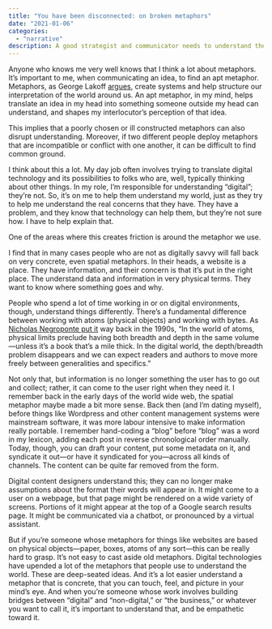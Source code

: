 ```yaml
---
title: "You have been disconnected: on broken metaphors"
date: "2021-01-06"
categories:
  - "narrative"
description: A good strategist and communicator needs to understand the metaphors that stakeholders use to understand their problem space.
---
```


Anyone who knows me very well knows that I think a lot about metaphors. It’s important to me, when communicating an idea, to find an apt metaphor. Metaphors, as George Lakoff [argues](https://mobydiction.ca/blog/summary-lakoff-johnson-metaphors-we-live-by), create systems and help structure our interpretation of the world around us. An apt metaphor, in my mind, helps translate an idea in my head into something someone outside my head can understand, and shapes my interlocutor’s perception of that idea.

This implies that a poorly chosen or ill constructed metaphors can also disrupt understanding. Moreover, if two different people deploy metaphors that are incompatible or conflict with one another, it can be difficult to find common ground.

I think about this a lot. My day job often involves trying to translate digital technology and its possibilities to folks who are, well, typically thinking about other things. In my role, I’m responsible for understanding “digital”; they’re not. So, it’s on me to help them understand my world, just as they try to help me understand the real concerns that they have. They have a problem, and they know that technology can help them, but they’re not sure how. I have to help explain that.

One of the areas where this creates friction is around the metaphor we use.

I find that in many cases people who are not as digitally savvy will fall back on very concrete, even spatial metaphors. In their heads, a website is a place. They have information, and their concern is that it’s put in the right place. The understand data and information in very physical terms. They want to know where something goes and why.

People who spend a lot of time working in or on digital environments, though, understand things differently. There’s a fundamental difference between working with atoms (physical objects) and working with bytes. As [Nicholas Negroponte put it](https://www.amazon.ca/Being-Digital-Nicholas-Negroponte/dp/0679762906/ref=sr_1_1?dchild=1&keywords=negroponte%20being%20digital&qid=1609894840&sr=8-1) way back in the 1990s, “In the world of atoms, physical limits preclude having both breadth and depth in the same volume—unless it’s a book that’s a mile thick. In the digital world, the depth/breadth problem disappears and we can expect readers and authors to move more freely between generalities and specifics.”

Not only that, but information is no longer something the user has to go out and collect; rather, it can come to the user right when they need it. I remember back in the early days of the world wide web, the spatial metaphor maybe made a bit more sense. Back then (and I’m dating myself), before things like Wordpress and other content management systems were mainstream software, it was more labour intensive to make information really portable. I remember hand-coding a “blog” before “blog” was a word in my lexicon, adding each post in reverse chronological order manually. Today, though, you can draft your content, put some metadata on it, and syndicate it out—or have it syndicated for you—across all kinds of channels. The content can be quite far removed from the form.

Digital content designers understand this; they can no longer make assumptions about the format their words will appear in. It might come to a user on a webpage, but that page might be rendered on a wide variety of screens. Portions of it might appear at the top of a Google search results page. It might be communicated via a chatbot, or pronounced by a virtual assistant.

But if you’re someone whose metaphors for things like websites are based on physical objects—paper, boxes, atoms of any sort—this can be really hard to grasp. It’s not easy to cast aside old metaphors. Digital technologies have upended a lot of the metaphors that people use to understand the world. These are deep-seated ideas. And it’s a lot easier understand a metaphor that is concrete, that you can touch, feel, and picture in your mind’s eye. And when you’re someone whose work involves building bridges between “digital” and “non-digital,” or “the business,” or whatever you want to call it, it’s important to understand that, and be empathetic toward it.
